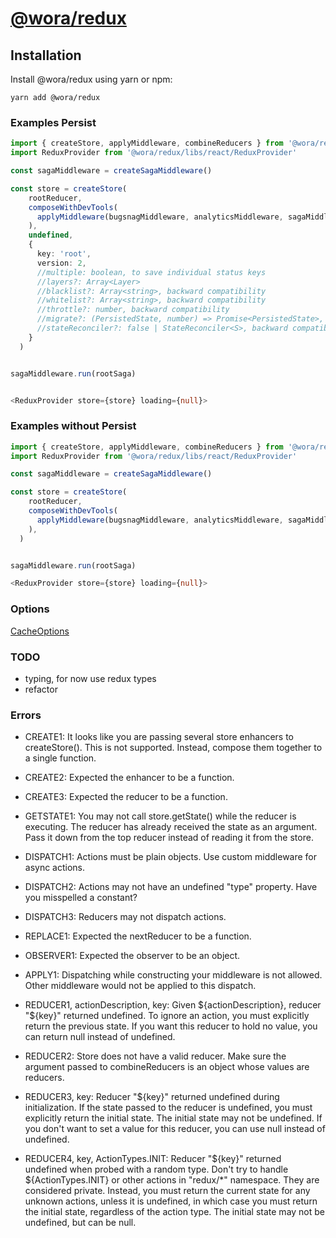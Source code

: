 # [@wora/redux](https://github.com/morrys/wora)


## Installation

Install @wora/redux using yarn or npm:

```
yarn add @wora/redux
```



### Examples Persist

```ts
import { createStore, applyMiddleware, combineReducers } from '@wora/redux'
import ReduxProvider from '@wora/redux/libs/react/ReduxProvider'

const sagaMiddleware = createSagaMiddleware()

const store = createStore(
    rootReducer,
    composeWithDevTools(
      applyMiddleware(bugsnagMiddleware, analyticsMiddleware, sagaMiddleware),
    ),
    undefined,
    {
      key: 'root',
      version: 2,
      //multiple: boolean, to save individual status keys 
      //layers?: Array<Layer>
      //blacklist?: Array<string>, backward compatibility
      //whitelist?: Array<string>, backward compatibility
      //throttle?: number, backward compatibility
      //migrate?: (PersistedState, number) => Promise<PersistedState>, backward compatibility
      //stateReconciler?: false | StateReconciler<S>, backward compatibility
    }
  )


sagaMiddleware.run(rootSaga)


<ReduxProvider store={store} loading={null}>

```

### Examples without Persist

```ts
import { createStore, applyMiddleware, combineReducers } from '@wora/redux'
import ReduxProvider from '@wora/redux/libs/react/ReduxProvider'

const sagaMiddleware = createSagaMiddleware()

const store = createStore(
    rootReducer,
    composeWithDevTools(
      applyMiddleware(bugsnagMiddleware, analyticsMiddleware, sagaMiddleware),
    ),
  )


sagaMiddleware.run(rootSaga)

<ReduxProvider store={store} loading={null}>


```


### Options

[CacheOptions](https://github.com/morrys/wora/blob/master/packages/cache-persist/README.md)

### TODO

* typing, for now use redux types
* refactor

### Errors

* CREATE1: It looks like you are passing several store enhancers to createStore(). This is not supported. Instead, compose them together to a single function.
* CREATE2: Expected the enhancer to be a function.
* CREATE3: Expected the reducer to be a function.

* GETSTATE1: You may not call store.getState() while the reducer is executing. The reducer has already received the state as an argument. Pass it down from the top reducer instead of reading it from the store.

* DISPATCH1: Actions must be plain objects. Use custom middleware for async actions.
* DISPATCH2: Actions may not have an undefined "type" property. Have you misspelled a constant?
* DISPATCH3: Reducers may not dispatch actions.

* REPLACE1: Expected the nextReducer to be a function.

* OBSERVER1: Expected the observer to be an object.

* APPLY1: Dispatching while constructing your middleware is not allowed. Other middleware would not be applied to this dispatch.

* REDUCER1, actionDescription, key: Given ${actionDescription}, reducer "${key}" returned undefined. To ignore an action, you must explicitly return the previous state. If you want this reducer to hold no value, you can return null instead of undefined.
* REDUCER2: Store does not have a valid reducer. Make sure the argument passed to combineReducers is an object whose values are reducers.
* REDUCER3, key: Reducer "${key}" returned undefined during initialization. If the state passed to the reducer is undefined, you must explicitly return the initial state. The initial state may not be undefined. If you don't want to set a value for this reducer, you can use null instead of undefined.
* REDUCER4, key, ActionTypes.INIT: Reducer "${key}" returned undefined when probed with a random type. Don't try to handle ${ActionTypes.INIT} or other actions in "redux/*" namespace. They are considered private. Instead, you must return the current state for any unknown actions, unless it is undefined, in which case you must return the initial state, regardless of the action type. The initial state may not be undefined, but can be null.
